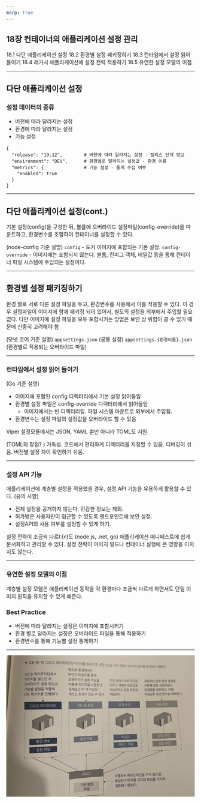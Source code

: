 ```yaml
---
marp: true
---
```


## 18장 컨테이너의 애플리케이션 설정 관리
18.1 다단 애플리케이션 설정
18.2 환경별 설정 패키징하기
18.3 런타임에서 설정 읽어 들이기
18.4 레거시 애플리케이션에 설정 전략 적용하기
18.5 유연한 설정 모델의 이점

---

## 다단 애플리케이션 설정

### 설정 데이터의 종류
- 버전에 따라 달라지는 설정
- 환경에 따라 달라지는 설정
- 기능 설정

```
{
  "release": "19.12",        # 버전에 따라 달라지는 설정 - 릴리스 단계 정보
  "environment": "DEV",      # 환경별로 달라지는 설정값 - 환경 이름
  "metrics": {               # 기능 설정 - 통계 수집 여부
    "enabled": true
  }
}
```

---
## 다단 애플리케이션 설정(cont.)
기본 설정(config)을 구성한 뒤, 볼륨에 오버라이드 설정파일(config-override)을 마운트하고, 환경변수를 조합하여 컨테이너를 설정할 수 있다.


(node-config 기준 설명)
`config`  -  도커 이미지에 포함되는 기본 설정.
`config-override` - 이미지에는 포함되지 않는다. 볼륨, 컨피그 객체, 비밀값 등을 통해 컨테이너 파일 시스템에 주입되는 설정이다.


---
## 환경별 설정 패키징하기
환경 별로 서로 다른 설정 파일을 두고, 환경변수를 사용해서 이를 적용할 수 있다.
이 경우 설정파일이 이미지에 함께 패키징 되어 있어서, 별도의 설정을 외부에서 주입할 필요 없다.
다만 이미지에 설정 파일을 모두 포함시키는 방법은 보안 상 위험이 클 수 있기 때문에 신중히 고려해야 함

(닷넷 코어 기준 설명)
`appsettings.json` (공통 설정) 
`appsettings.{환경이름}.json` (환경별로 적용되는 오버라이드 파일)


--- 

### 런타임에서 설정 읽어 들이기
(Go 기준 설명)
- 이미지에 포함된 config 디렉터리에서 기본 설정 읽어들임
- 환경별 설정 파일은 config-override 디렉터리에서 읽어들임
  - 이미지에서는 빈 디렉터리임. 파일 시스템 마운트로 외부에서 주입됨.
- 환경변수는 설정 파일의 설정값을 오버라이드 할 수 있음

Viper 설정모듈에서는 JSON, YAML 뿐만 아니라 TOML도 지원.

(TOML의 장점? )
가독성. 코드에서 편리하게 디렉터리를 지정할 수 있음. 
디버깅이 쉬움. 버전별 설정 차이 확인하기 쉬움.

---

### 설정 API 기능
애플리케이션에 계층별 설정을 적용했을 경우, 설정 API 기능을 유용하게 활용할 수 있다.
(유의 사항)
- 전체 설정을 공개하지 않는다. 민감한 정보는 제외.
- 허가받은 사용자만이 접근할 수 있도록 엔드포인트에 보안 설정.
- 설정API의 사용 여부를 설정할 수 있게 하기.

설정 전략이 조금씩 다르더라도 (node js, .net, go) 애플리케이션 매니페스트에 쉽게 문서화하고 관리할 수 있다. 설정 전략이 이미지 빌드나 컨테이너 실행에 큰 영향을 미치지도 않는다.


---

### 유연한 설정 모델의 이점
계층별 설정 모델은 애플리케이션 동작을 각 환경마다 조금씩 다르게 하면서도 단일 이미지 원칙을 유지할 수 있게 해준다.

### Best Practice
- 버전에 따라 달라지는 설정은 이미지에 포함시키기
- 환경 별로 달라지는 설정은 오버라이드 파일을 통해 적용하기
- 환경변수를 통해 기능별 설정 통제하기

---

![img](./IMG_3078.jpg)